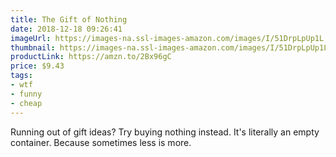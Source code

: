 ```yaml
---
title: The Gift of Nothing
date: 2018-12-18 09:26:41
imageUrl: https://images-na.ssl-images-amazon.com/images/I/51DrpLpUp1L._SY450_.jpg
thumbnail: https://images-na.ssl-images-amazon.com/images/I/51DrpLpUp1L._SR600,315_.jpg
productLink: https://amzn.to/2Bx96gC
price: $9.43
tags:
- wtf
- funny
- cheap
---
```


Running out of gift ideas? Try buying nothing instead. It's literally an empty container. Because sometimes less is more.